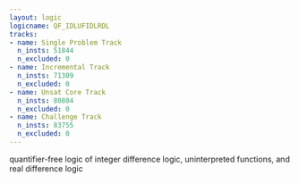 ```yaml
---
layout: logic
logicname: QF_IDLUFIDLRDL
tracks:
- name: Single Problem Track
  n_insts: 51844
  n_excluded: 0
- name: Incremental Track
  n_insts: 71309
  n_excluded: 0
- name: Unsat Core Track
  n_insts: 80804
  n_excluded: 0
- name: Challenge Track
  n_insts: 83755
  n_excluded: 0
---
```

quantifier-free logic of integer difference logic, uninterpreted functions, and real difference logic